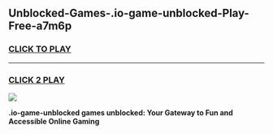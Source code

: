 
## Unblocked-Games-.io-game-unblocked-Play-Free-a7m6p
<h3>
<a href="https://premium76.site?title=.io-game-unblocked&ref=17A">CLICK TO PLAY</a></h3>
<hr>

<h3>
<a href="https://premium76.site?title=.io-game-unblocked&ref=17A">CLICK 2 PLAY</a>
  
</h3>

<a href="https://premium76.site?title=.io-game-unblocked&ref=17A"><img src="https://clearcache.store/games.png"></a>


**.io-game-unblocked games unblocked: Your Gateway to Fun and Accessible Online Gaming**
